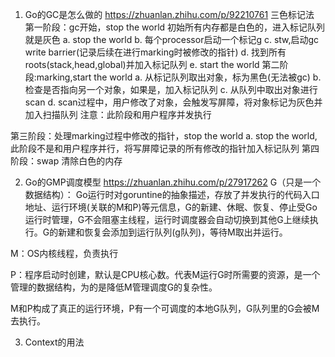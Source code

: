 1. Go的GC是怎么做的
https://zhuanlan.zhihu.com/p/92210761
三色标记法
第一阶段：gc开始，stop the world
初始所有内存都是白色的，进入标记队列就是灰色
a. stop the world
b. 每个processor启动一个标记g
c. stw,启动gc write barrier(记录后续在进行marking时被修改的指针)
d. 找到所有roots(stack,head,global)并加入标记队列
e. start the world
第二阶段:marking,start the world
a. 从标记队列取出对象，标为黑色(无法被gc)
b. 检查是否指向另一个对象，如果是，加入标记队列
c. 从队列中取出对象进行scan
d. scan过程中，用户修改了对象，会触发写屏障，将对象标记为灰色并加入扫描队列
注意：此阶段和用户程序并发执行

第三阶段：处理marking过程中修改的指针，stop the world
a. stop the world,此阶段不是和用户程序并行，将写屏障记录的所有修改的指针加入标记队列
第四阶段：swap
清除白色的内存

2. Go的GMP调度模型
https://zhuanlan.zhihu.com/p/27917262
G（只是一个数据结构）：
Go运行时对goruntine的抽象描述，存放了并发执行的代码入口地址、运行环境(关联的M和P)等元信息，G的新建、休眠、恢复、停止受Go运行时管理，G不会阻塞主线程，运行时调度器会自动切换到其他G上继续执行。G的新建和恢复会添加到运行队列(g队列)，等待M取出并运行。

M：OS内核线程，负责执行

P：程序启动时创建，默认是CPU核心数。代表M运行G时所需要的资源，是一个管理的数据结构，为的是降低M管理调度G的复杂性。

M和P构成了真正的运行环境，P有一个可调度的本地G队列，G队列里的G会被M去执行。

3. Context的用法
